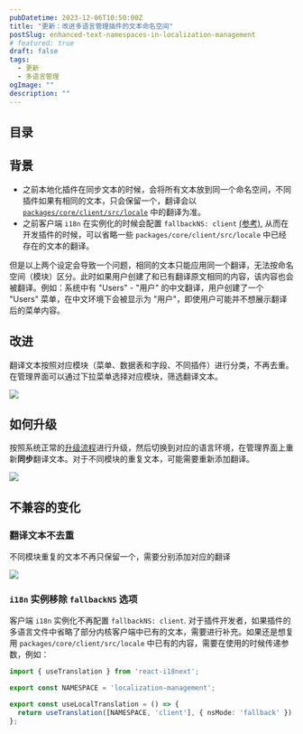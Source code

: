 ```yaml
---
pubDatetime: 2023-12-06T10:50:00Z
title: "更新：改进多语言管理插件的文本命名空间"
postSlug: enhanced-text-namespaces-in-localization-management 
# featured: true
draft: false
tags:
  - 更新
  - 多语言管理
ogImage: ""
description: ""
---
```


## 目录

## 背景
- 之前本地化插件在同步文本的时候，会将所有文本放到同一个命名空间，不同插件如果有相同的文本，只会保留一个，翻译会以 [`packages/core/client/src/locale`](https://github.com/nocobase/nocobase/tree/main/packages/core/client/src/locale) 中的翻译为准。
- 之前客户端 `i18n` 在实例化的时候会配置 `fallbackNS: client` [(参考)](https://github.com/nocobase/nocobase/blob/8983eed3308d018a309f1d39f5c6988bbc632878/packages/core/client/src/i18n/i18n.ts#L20), 从而在开发插件的时候，可以省略一些 `packages/core/client/src/locale` 中已经存在的文本的翻译。

但是以上两个设定会导致一个问题，相同的文本只能应用同一个翻译，无法按命名空间（模块）区分。此时如果用户创建了和已有翻译原文相同的内容，该内容也会被翻译。例如：系统中有 "Users" - "用户" 的中文翻译，用户创建了一个 "Users" 菜单，在中文环境下会被显示为 "用户"，即使用户可能并不想展示翻译后的菜单内容。

## 改进

翻译文本按照对应模块（菜单、数据表和字段、不同插件）进行分类，不再去重。在管理界面可以通过下拉菜单选择对应模块，筛选翻译文本。

![](/content-static/2023-12-06-11-25-10.png)

## 如何升级

按照系统正常的[升级流程](https://docs-cn.nocobase.com/welcome/getting-started/upgrading)进行升级，然后切换到对应的语言环境，在管理界面上重新**同步**翻译文本。对于不同模块的重复文本，可能需要重新添加翻译。

![](/content-static/2023-12-06-12-23-56.png)

## 不兼容的变化

### 翻译文本不去重

不同模块重复的文本不再只保留一个，需要分别添加对应的翻译

![](/content-static/2023-12-06-12-25-27.png)

### `i18n` 实例移除 `fallbackNS` 选项

客户端 `i18n` 实例化不再配置 `fallbackNS: client`. 对于插件开发者，如果插件的多语言文件中省略了部分内核客户端中已有的文本，需要进行补充。如果还是想复用 `packages/core/client/src/locale` 中已有的内容，需要在使用的时候传递参数，例如：

```ts
import { useTranslation } from 'react-i18next';

export const NAMESPACE = 'localization-management';

export const useLocalTranslation = () => {
  return useTranslation([NAMESPACE, 'client'], { nsMode: 'fallback' });
};
```
